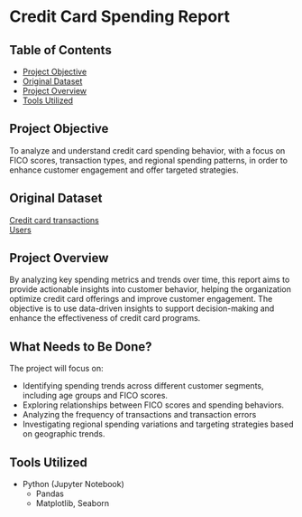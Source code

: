# **Credit Card Spending Report**

## **Table of Contents**
- [Project Objective](#project-objective)
- [Original Dataset](#original-dataset)
- [Project Overview](#project-overview)
- [Tools Utilized](#tools-utilized)


## **Project Objective**
To analyze and understand credit card spending behavior, with a focus on FICO scores, transaction types, and regional spending patterns, in order to enhance customer engagement and offer targeted strategies.

## **Original Dataset**
[Credit card transactions](https://drive.google.com/file/d/1A3XLtF0ZgbmYIVWJybYGIuL8gC7ErbSk/view?usp=drive_link) <br>
[Users](https://github.com/xindalok/Credit-Card-Transaction-Analysis-Spending-Insights---Python/blob/91a9247f7cf0e09981b682c121b2d34b9d0911c2/datasets/users.csv)


## **Project Overview**
By analyzing key spending metrics and trends over time, this report aims to provide actionable insights into customer behavior, helping the organization optimize credit card offerings and improve customer engagement. The objective is to use data-driven insights to support decision-making and enhance the effectiveness of credit card programs.

## **What Needs to Be Done?**
The project will focus on:
- Identifying spending trends across different customer segments, including age groups and FICO scores.
- Exploring relationships between FICO scores and spending behaviors.
- Analyzing the frequency of transactions and transaction errors
- Investigating regional spending variations and targeting strategies based on geographic trends.

## **Tools Utilized**
- Python (Jupyter Notebook)
  - Pandas
  - Matplotlib, Seaborn
